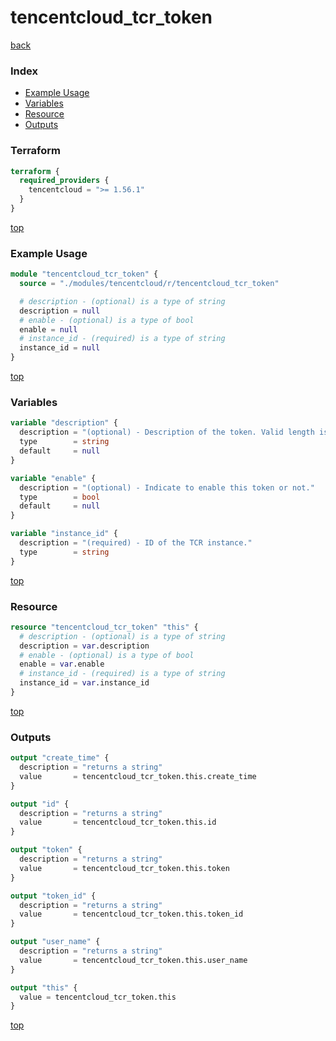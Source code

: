 # tencentcloud_tcr_token

[back](../tencentcloud.md)

### Index

- [Example Usage](#example-usage)
- [Variables](#variables)
- [Resource](#resource)
- [Outputs](#outputs)

### Terraform

```terraform
terraform {
  required_providers {
    tencentcloud = ">= 1.56.1"
  }
}
```

[top](#index)

### Example Usage

```terraform
module "tencentcloud_tcr_token" {
  source = "./modules/tencentcloud/r/tencentcloud_tcr_token"

  # description - (optional) is a type of string
  description = null
  # enable - (optional) is a type of bool
  enable = null
  # instance_id - (required) is a type of string
  instance_id = null
}
```

[top](#index)

### Variables

```terraform
variable "description" {
  description = "(optional) - Description of the token. Valid length is [0~255]."
  type        = string
  default     = null
}

variable "enable" {
  description = "(optional) - Indicate to enable this token or not."
  type        = bool
  default     = null
}

variable "instance_id" {
  description = "(required) - ID of the TCR instance."
  type        = string
}
```

[top](#index)

### Resource

```terraform
resource "tencentcloud_tcr_token" "this" {
  # description - (optional) is a type of string
  description = var.description
  # enable - (optional) is a type of bool
  enable = var.enable
  # instance_id - (required) is a type of string
  instance_id = var.instance_id
}
```

[top](#index)

### Outputs

```terraform
output "create_time" {
  description = "returns a string"
  value       = tencentcloud_tcr_token.this.create_time
}

output "id" {
  description = "returns a string"
  value       = tencentcloud_tcr_token.this.id
}

output "token" {
  description = "returns a string"
  value       = tencentcloud_tcr_token.this.token
}

output "token_id" {
  description = "returns a string"
  value       = tencentcloud_tcr_token.this.token_id
}

output "user_name" {
  description = "returns a string"
  value       = tencentcloud_tcr_token.this.user_name
}

output "this" {
  value = tencentcloud_tcr_token.this
}
```

[top](#index)